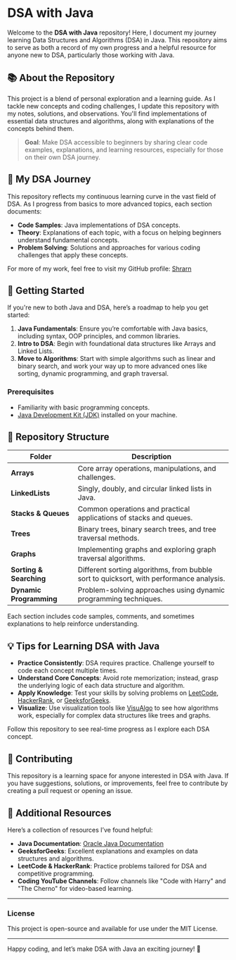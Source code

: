 # DSA with Java

Welcome to the **DSA with Java** repository! Here, I document my journey learning Data Structures and Algorithms (DSA) in Java. This repository aims to serve as both a record of my own progress and a helpful resource for anyone new to DSA, particularly those working with Java.

## 📚 About the Repository

This project is a blend of personal exploration and a learning guide. As I tackle new concepts and coding challenges, I update this repository with my notes, solutions, and observations. You'll find implementations of essential data structures and algorithms, along with explanations of the concepts behind them. 

> **Goal**: Make DSA accessible to beginners by sharing clear code examples, explanations, and learning resources, especially for those on their own DSA journey.

## 🌱 My DSA Journey

This repository reflects my continuous learning curve in the vast field of DSA. As I progress from basics to more advanced topics, each section documents:
- **Code Samples**: Java implementations of DSA concepts.
- **Theory**: Explanations of each topic, with a focus on helping beginners understand fundamental concepts.
- **Problem Solving**: Solutions and approaches for various coding challenges that apply these concepts.

For more of my work, feel free to visit my GitHub profile: [Shrarn](https://github.com/Shrarn)

## 🚀 Getting Started

If you're new to both Java and DSA, here’s a roadmap to help you get started:

1. **Java Fundamentals**: Ensure you’re comfortable with Java basics, including syntax, OOP principles, and common libraries.
2. **Intro to DSA**: Begin with foundational data structures like Arrays and Linked Lists.
3. **Move to Algorithms**: Start with simple algorithms such as linear and binary search, and work your way up to more advanced ones like sorting, dynamic programming, and graph traversal.

### Prerequisites

- Familiarity with basic programming concepts.
- [Java Development Kit (JDK)](https://www.oracle.com/java/technologies/javase-downloads.html) installed on your machine.

## 📁 Repository Structure

| Folder | Description |
|--------|-------------|
| **Arrays** | Core array operations, manipulations, and challenges. |
| **LinkedLists** | Singly, doubly, and circular linked lists in Java. |
| **Stacks & Queues** | Common operations and practical applications of stacks and queues. |
| **Trees** | Binary trees, binary search trees, and tree traversal methods. |
| **Graphs** | Implementing graphs and exploring graph traversal algorithms. |
| **Sorting & Searching** | Different sorting algorithms, from bubble sort to quicksort, with performance analysis. |
| **Dynamic Programming** | Problem-solving approaches using dynamic programming techniques. |

Each section includes code samples, comments, and sometimes explanations to help reinforce understanding.

## 💡 Tips for Learning DSA with Java

- **Practice Consistently**: DSA requires practice. Challenge yourself to code each concept multiple times.
- **Understand Core Concepts**: Avoid rote memorization; instead, grasp the underlying logic of each data structure and algorithm.
- **Apply Knowledge**: Test your skills by solving problems on [LeetCode](https://leetcode.com/), [HackerRank](https://www.hackerrank.com/), or [GeeksforGeeks](https://www.geeksforgeeks.org/).
- **Visualize**: Use visualization tools like [VisuAlgo](https://visualgo.net/) to see how algorithms work, especially for complex data structures like trees and graphs.

Follow this repository to see real-time progress as I explore each DSA concept.

## 🤝 Contributing

This repository is a learning space for anyone interested in DSA with Java. If you have suggestions, solutions, or improvements, feel free to contribute by creating a pull request or opening an issue.

## 🔗 Additional Resources

Here’s a collection of resources I’ve found helpful:

- **Java Documentation**: [Oracle Java Documentation](https://docs.oracle.com/en/java/)
- **GeeksforGeeks**: Excellent explanations and examples on data structures and algorithms.
- **LeetCode & HackerRank**: Practice problems tailored for DSA and competitive programming.
- **Coding YouTube Channels**: Follow channels like "Code with Harry" and "The Cherno" for video-based learning.

---

### License

This project is open-source and available for use under the MIT License.

---

Happy coding, and let’s make DSA with Java an exciting journey! 🌱
